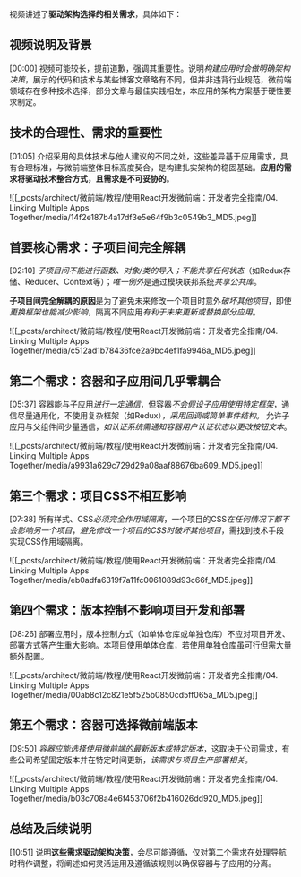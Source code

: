 
视频讲述了**驱动架构选择的相关需求**，具体如下：


## 视频说明及背景
[00:00]
视频可能较长，提前道歉，强调其重要性。说明*构建应用时会做明确架构决策*，展示的代码和技术与某些博客文章略有不同，但并非违背行业规范，微前端领域存在多种技术选择，部分文章与最佳实践相左，本应用的架构方案基于硬性要求制定。


## 技术的合理性、需求的重要性
[01:05]
介绍采用的具体技术与他人建议的不同之处，这些差异基于应用需求，具有合理标准，与微前端整体目标高度契合，是构建扎实架构的稳固基础。**应用的需求将驱动技术整合方式，且需求是不可妥协的**。

![[_posts/architect/微前端/教程/使用React开发微前端：开发者完全指南/04. Linking Multiple Apps Together/media/14f2e187b4a17df3e5e64f9b3c0549b3_MD5.jpeg]]

## 首要核心需求：子项目间完全解耦
[02:10]
*子项目间不能进行函数、对象/类的导入；不能共享任何状态*（如Redux存储、Reducer、Context等）；*唯一例外*是通过模块联邦系统*共享公共库*。

**子项目间完全解耦的原因**是为了避免未来修改一个项目时意外*破坏其他项目*，即使*更换框架也能减少影响*，隔离不同应用*有利于未来更新或替换部分应用*。

![[_posts/architect/微前端/教程/使用React开发微前端：开发者完全指南/04. Linking Multiple Apps Together/media/c512ad1b78436fce2a9bc4ef1fa9946a_MD5.jpeg]]


## 第二个需求：容器和子应用间几乎零耦合
[05:37]
容器能与子应用*进行一定通信*，但容器*不会假设子应用使用特定框架*，通信尽量通用化，不使用复杂框架（如Redux），*采用回调或简单事件结构*。
允许子应用与父组件间少量通信，*如认证系统需通知容器用户认证状态以更改按钮文本*。

![[_posts/architect/微前端/教程/使用React开发微前端：开发者完全指南/04. Linking Multiple Apps Together/media/a9931a629c729d29a08aaf88676ba609_MD5.jpeg]]


## 第三个需求：项目CSS不相互影响
[07:38]
所有样式、CSS*必须完全作用域隔离*，一个项目的CSS*在任何情况下都不会影响另一个项目*，*避免修改一个项目的CSS时破坏其他项目*，需找到技术手段实现CSS作用域隔离。

![[_posts/architect/微前端/教程/使用React开发微前端：开发者完全指南/04. Linking Multiple Apps Together/media/eb0adfa6319f7a11fc0061089d93c66f_MD5.jpeg]]

## 第四个需求：版本控制不影响项目开发和部署
[08:26]
部署应用时，版本控制方式（如单体仓库或单独仓库）不应对项目开发、部署方式等产生重大影响。本项目使用单体仓库，若使用单独仓库虽可行但需大量额外配置。

![[_posts/architect/微前端/教程/使用React开发微前端：开发者完全指南/04. Linking Multiple Apps Together/media/00ab8c12c821e5f525b0850cd5ff065a_MD5.jpeg]]

## 第五个需求：容器可选择微前端版本
[09:50]
*容器应能选择使用微前端的最新版本或特定版本*，这取决于公司需求，有些公司希望固定版本并在特定时间更新，*该需求与项目生产部署相关*。

![[_posts/architect/微前端/教程/使用React开发微前端：开发者完全指南/04. Linking Multiple Apps Together/media/b03c708a4e6f453706f2b416026dd920_MD5.jpeg]]


## 总结及后续说明
[10:51]
说明**这些需求驱动架构决策**，会尽可能遵循，仅对第二个需求在处理导航时稍作调整，将阐述如何灵活运用及遵循该规则以确保容器与子应用的分离。